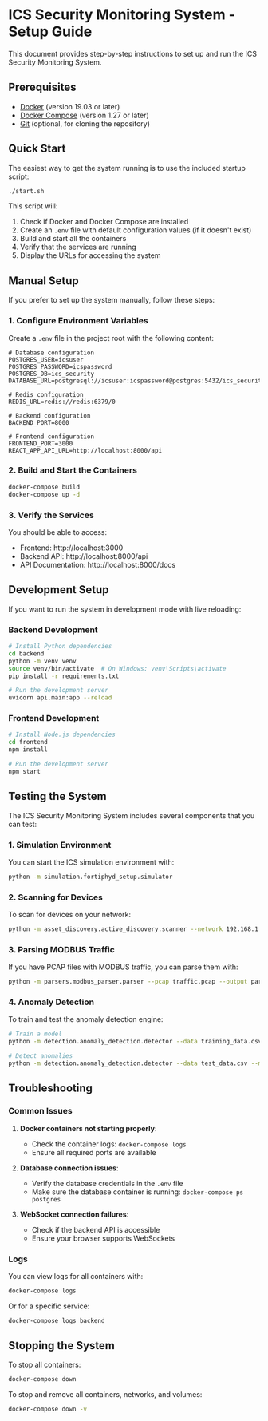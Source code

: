 # ICS Security Monitoring System - Setup Guide

This document provides step-by-step instructions to set up and run the ICS Security Monitoring System.

## Prerequisites

- [Docker](https://docs.docker.com/get-docker/) (version 19.03 or later)
- [Docker Compose](https://docs.docker.com/compose/install/) (version 1.27 or later)
- [Git](https://git-scm.com/downloads) (optional, for cloning the repository)

## Quick Start

The easiest way to get the system running is to use the included startup script:

```bash
./start.sh
```

This script will:
1. Check if Docker and Docker Compose are installed
2. Create an `.env` file with default configuration values (if it doesn't exist)
3. Build and start all the containers
4. Verify that the services are running
5. Display the URLs for accessing the system

## Manual Setup

If you prefer to set up the system manually, follow these steps:

### 1. Configure Environment Variables

Create a `.env` file in the project root with the following content:

```
# Database configuration
POSTGRES_USER=icsuser
POSTGRES_PASSWORD=icspassword
POSTGRES_DB=ics_security
DATABASE_URL=postgresql://icsuser:icspassword@postgres:5432/ics_security

# Redis configuration
REDIS_URL=redis://redis:6379/0

# Backend configuration
BACKEND_PORT=8000

# Frontend configuration
FRONTEND_PORT=3000
REACT_APP_API_URL=http://localhost:8000/api
```

### 2. Build and Start the Containers

```bash
docker-compose build
docker-compose up -d
```

### 3. Verify the Services

You should be able to access:
- Frontend: http://localhost:3000
- Backend API: http://localhost:8000/api
- API Documentation: http://localhost:8000/docs

## Development Setup

If you want to run the system in development mode with live reloading:

### Backend Development

```bash
# Install Python dependencies
cd backend
python -m venv venv
source venv/bin/activate  # On Windows: venv\Scripts\activate
pip install -r requirements.txt

# Run the development server
uvicorn api.main:app --reload
```

### Frontend Development

```bash
# Install Node.js dependencies
cd frontend
npm install

# Run the development server
npm start
```

## Testing the System

The ICS Security Monitoring System includes several components that you can test:

### 1. Simulation Environment

You can start the ICS simulation environment with:

```bash
python -m simulation.fortiphyd_setup.simulator
```

### 2. Scanning for Devices

To scan for devices on your network:

```bash
python -m asset_discovery.active_discovery.scanner --network 192.168.1.0/24 --output devices.json
```

### 3. Parsing MODBUS Traffic

If you have PCAP files with MODBUS traffic, you can parse them with:

```bash
python -m parsers.modbus_parser.parser --pcap traffic.pcap --output parsed.json
```

### 4. Anomaly Detection

To train and test the anomaly detection engine:

```bash
# Train a model
python -m detection.anomaly_detection.detector --data training_data.csv --train --model models/anomaly_detector.pkl

# Detect anomalies
python -m detection.anomaly_detection.detector --data test_data.csv --model models/anomaly_detector.pkl --output anomalies.json
```

## Troubleshooting

### Common Issues

1. **Docker containers not starting properly**:
   - Check the container logs: `docker-compose logs`
   - Ensure all required ports are available

2. **Database connection issues**:
   - Verify the database credentials in the `.env` file
   - Make sure the database container is running: `docker-compose ps postgres`

3. **WebSocket connection failures**:
   - Check if the backend API is accessible
   - Ensure your browser supports WebSockets

### Logs

You can view logs for all containers with:

```bash
docker-compose logs
```

Or for a specific service:

```bash
docker-compose logs backend
```

## Stopping the System

To stop all containers:

```bash
docker-compose down
```

To stop and remove all containers, networks, and volumes:

```bash
docker-compose down -v
``` 